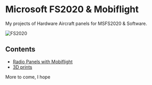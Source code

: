 # Microsoft FS2020 & Mobiflight

My projects of Hardware Aircraft panels for MSFS2020 & Software.

![FS2020](https://upload.wikimedia.org/wikipedia/en/8/84/Microsoft_Flight_Simulator_2020_cover_art.png)

## Contents

* [Radio Panels with Mobiflight](radio_panel.md)
* [3D prints](3dprint.md)

More to come, I hope
